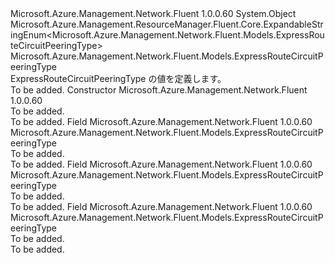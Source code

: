 <Type Name="ExpressRouteCircuitPeeringType" FullName="Microsoft.Azure.Management.Network.Fluent.Models.ExpressRouteCircuitPeeringType">
  <TypeSignature Language="C#" Value="public class ExpressRouteCircuitPeeringType : Microsoft.Azure.Management.ResourceManager.Fluent.Core.ExpandableStringEnum&lt;Microsoft.Azure.Management.Network.Fluent.Models.ExpressRouteCircuitPeeringType&gt;" />
  <TypeSignature Language="ILAsm" Value=".class public auto ansi beforefieldinit ExpressRouteCircuitPeeringType extends Microsoft.Azure.Management.ResourceManager.Fluent.Core.ExpandableStringEnum`1&lt;class Microsoft.Azure.Management.Network.Fluent.Models.ExpressRouteCircuitPeeringType&gt;" />
  <TypeSignature Language="DocId" Value="T:Microsoft.Azure.Management.Network.Fluent.Models.ExpressRouteCircuitPeeringType" />
  <TypeSignature Language="VB.NET" Value="Public Class ExpressRouteCircuitPeeringType&#xA;Inherits ExpandableStringEnum(Of ExpressRouteCircuitPeeringType)" />
  <TypeSignature Language="F#" Value="type ExpressRouteCircuitPeeringType = class&#xA;    inherit ExpandableStringEnum&lt;ExpressRouteCircuitPeeringType&gt;" />
  <AssemblyInfo>
    <AssemblyName>Microsoft.Azure.Management.Network.Fluent</AssemblyName>
    <AssemblyVersion>1.0.0.60</AssemblyVersion>
  </AssemblyInfo>
  <Base>
    <BaseTypeName>System.Object</BaseTypeName>
    <BaseTypeName FrameworkAlternate="azure-dotnet">Microsoft.Azure.Management.ResourceManager.Fluent.Core.ExpandableStringEnum&lt;Microsoft.Azure.Management.Network.Fluent.Models.ExpressRouteCircuitPeeringType&gt;</BaseTypeName>
    <BaseTypeArguments>
      <BaseTypeArgument TypeParamName="!0">Microsoft.Azure.Management.Network.Fluent.Models.ExpressRouteCircuitPeeringType</BaseTypeArgument>
    </BaseTypeArguments>
  </Base>
  <Interfaces />
  <Docs>
    <summary>
            ExpressRouteCircuitPeeringType の値を定義します。
            </summary>
    <remarks>To be added.</remarks>
  </Docs>
  <Members>
    <Member MemberName=".ctor">
      <MemberSignature Language="C#" Value="public ExpressRouteCircuitPeeringType ();" />
      <MemberSignature Language="ILAsm" Value=".method public hidebysig specialname rtspecialname instance void .ctor() cil managed" />
      <MemberSignature Language="DocId" Value="M:Microsoft.Azure.Management.Network.Fluent.Models.ExpressRouteCircuitPeeringType.#ctor" />
      <MemberSignature Language="VB.NET" Value="Public Sub New ()" />
      <MemberType>Constructor</MemberType>
      <AssemblyInfo>
        <AssemblyName>Microsoft.Azure.Management.Network.Fluent</AssemblyName>
        <AssemblyVersion>1.0.0.60</AssemblyVersion>
      </AssemblyInfo>
      <Parameters />
      <Docs>
        <summary>To be added.</summary>
        <remarks>To be added.</remarks>
      </Docs>
    </Member>
    <Member MemberName="AzurePrivatePeering">
      <MemberSignature Language="C#" Value="public static readonly Microsoft.Azure.Management.Network.Fluent.Models.ExpressRouteCircuitPeeringType AzurePrivatePeering;" />
      <MemberSignature Language="ILAsm" Value=".field public static initonly class Microsoft.Azure.Management.Network.Fluent.Models.ExpressRouteCircuitPeeringType AzurePrivatePeering" />
      <MemberSignature Language="DocId" Value="F:Microsoft.Azure.Management.Network.Fluent.Models.ExpressRouteCircuitPeeringType.AzurePrivatePeering" />
      <MemberSignature Language="VB.NET" Value="Public Shared ReadOnly AzurePrivatePeering As ExpressRouteCircuitPeeringType " />
      <MemberSignature Language="F#" Value=" staticval mutable AzurePrivatePeering : Microsoft.Azure.Management.Network.Fluent.Models.ExpressRouteCircuitPeeringType" Usage="Microsoft.Azure.Management.Network.Fluent.Models.ExpressRouteCircuitPeeringType.AzurePrivatePeering" />
      <MemberType>Field</MemberType>
      <AssemblyInfo>
        <AssemblyName>Microsoft.Azure.Management.Network.Fluent</AssemblyName>
        <AssemblyVersion>1.0.0.60</AssemblyVersion>
      </AssemblyInfo>
      <ReturnValue>
        <ReturnType>Microsoft.Azure.Management.Network.Fluent.Models.ExpressRouteCircuitPeeringType</ReturnType>
      </ReturnValue>
      <Docs>
        <summary>To be added.</summary>
        <remarks>To be added.</remarks>
      </Docs>
    </Member>
    <Member MemberName="AzurePublicPeering">
      <MemberSignature Language="C#" Value="public static readonly Microsoft.Azure.Management.Network.Fluent.Models.ExpressRouteCircuitPeeringType AzurePublicPeering;" />
      <MemberSignature Language="ILAsm" Value=".field public static initonly class Microsoft.Azure.Management.Network.Fluent.Models.ExpressRouteCircuitPeeringType AzurePublicPeering" />
      <MemberSignature Language="DocId" Value="F:Microsoft.Azure.Management.Network.Fluent.Models.ExpressRouteCircuitPeeringType.AzurePublicPeering" />
      <MemberSignature Language="VB.NET" Value="Public Shared ReadOnly AzurePublicPeering As ExpressRouteCircuitPeeringType " />
      <MemberSignature Language="F#" Value=" staticval mutable AzurePublicPeering : Microsoft.Azure.Management.Network.Fluent.Models.ExpressRouteCircuitPeeringType" Usage="Microsoft.Azure.Management.Network.Fluent.Models.ExpressRouteCircuitPeeringType.AzurePublicPeering" />
      <MemberType>Field</MemberType>
      <AssemblyInfo>
        <AssemblyName>Microsoft.Azure.Management.Network.Fluent</AssemblyName>
        <AssemblyVersion>1.0.0.60</AssemblyVersion>
      </AssemblyInfo>
      <ReturnValue>
        <ReturnType>Microsoft.Azure.Management.Network.Fluent.Models.ExpressRouteCircuitPeeringType</ReturnType>
      </ReturnValue>
      <Docs>
        <summary>To be added.</summary>
        <remarks>To be added.</remarks>
      </Docs>
    </Member>
    <Member MemberName="MicrosoftPeering">
      <MemberSignature Language="C#" Value="public static readonly Microsoft.Azure.Management.Network.Fluent.Models.ExpressRouteCircuitPeeringType MicrosoftPeering;" />
      <MemberSignature Language="ILAsm" Value=".field public static initonly class Microsoft.Azure.Management.Network.Fluent.Models.ExpressRouteCircuitPeeringType MicrosoftPeering" />
      <MemberSignature Language="DocId" Value="F:Microsoft.Azure.Management.Network.Fluent.Models.ExpressRouteCircuitPeeringType.MicrosoftPeering" />
      <MemberSignature Language="VB.NET" Value="Public Shared ReadOnly MicrosoftPeering As ExpressRouteCircuitPeeringType " />
      <MemberSignature Language="F#" Value=" staticval mutable MicrosoftPeering : Microsoft.Azure.Management.Network.Fluent.Models.ExpressRouteCircuitPeeringType" Usage="Microsoft.Azure.Management.Network.Fluent.Models.ExpressRouteCircuitPeeringType.MicrosoftPeering" />
      <MemberType>Field</MemberType>
      <AssemblyInfo>
        <AssemblyName>Microsoft.Azure.Management.Network.Fluent</AssemblyName>
        <AssemblyVersion>1.0.0.60</AssemblyVersion>
      </AssemblyInfo>
      <ReturnValue>
        <ReturnType>Microsoft.Azure.Management.Network.Fluent.Models.ExpressRouteCircuitPeeringType</ReturnType>
      </ReturnValue>
      <Docs>
        <summary>To be added.</summary>
        <remarks>To be added.</remarks>
      </Docs>
    </Member>
  </Members>
</Type>